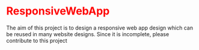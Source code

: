 <h1 style="color:red">ResponsiveWebApp</h1>
The aim of this project is to design a responsive web app design which can be reused in many website designs. Since it is incomplete, please contribute to this project
